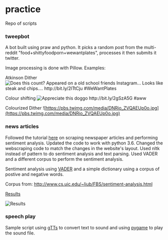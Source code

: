 # practice
Repo of scripts 

### tweepbot
A bot built using praw and python. It picks a random post from the multi-reddit "food+shittyfoodporn+wewantplates", processes it then submits it twitter.  

Image processing is done with Pillow. Examples:  

Atkinson Dither
![Does this count? Appeared on a old school friends Instagram... Looks like steak and chips.... http://bit.ly/2lTtCju  #WeWantPlates](https://pbs.twimg.com/media/DSspbTwU8AABHMr.jpg)

Colour shifting
![Appreciate this doggo http://bit.ly/2gSzA5G  #aww](https://pbs.twimg.com/media/DNSD1AIUMAAVAG0.jpg)

Colourized Dither
![https://pbs.twimg.com/media/DNRio_ZVQAEUp0o.jpg](https://pbs.twimg.com/media/DNRio_ZVQAEUp0o.jpg)


### news articles
Followed the tutorial [here](https://www.quantinsti.com/blog/sentiment-analysis-news-python/) on scraping newspaper articles and performing sentiment analysis. Updated the code to work with python 3.6. Changed the webscraping code to match the changes in the website's layout. Used nltk instead of pattern to do sentiment analysis and text parsing. Used VADER and a different corpus to perform the sentiment analysis.

Sentiment analysis using [VADER](http://www.nltk.org/_modules/nltk/sentiment/vader.html) and a simple dictionary using a corpus of postive and negative words.

Corpus from: http://www.cs.uic.edu/~liub/FBS/sentiment-analysis.html

[Results](https://github.com/captmomo/practice/blob/master/news_articles/results.txt)

![Results](https://raw.githubusercontent.com/captmomo/practice/master/news_articles/sample_results.PNG)

### speech play
Sample script using [gTTs](https://github.com/pndurette/gTTS) to convert text to sound and using [pygame](https://www.pygame.org/wiki/GettingStarted) to play the sound file.




